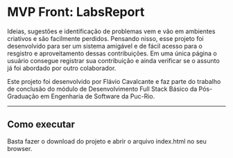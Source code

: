 # MVP Front: LabsReport

Ideias, sugestões e identificação de problemas vem e vão em ambientes criativos e são facilmente perdidos. Pensando nisso, esse projeto foi desenvolvido para ser um sistema amigável e de fácil acesso para o resgistro e aproveitamento dessas contribuições. Em uma única página o usuário consegue registrar sua contribuição e ainda verificar se o assunto já foi abordado por outro colaborador.

Este projeto foi desenvolvido por Flávio Cavalcante e faz parte do trabalho de conclusão do módulo de
Desenvolvimento Full Stack Básico da Pós-Graduação em Engenharia de Software da Puc-Rio.

---
## Como executar

Basta fazer o download do projeto e abrir o arquivo index.html no seu browser.
